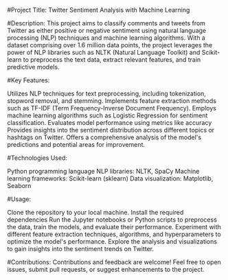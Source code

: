 #Project Title: Twitter Sentiment Analysis with Machine Learning

#Description:
This project aims to classify comments and tweets from Twitter as either positive or negative sentiment using natural language processing (NLP) techniques and machine learning algorithms. With a dataset comprising over 1.6 million data points, the project leverages the power of NLP libraries such as NLTK (Natural Language Toolkit) and Scikit-learn to preprocess the text data, extract relevant features, and train predictive models.

#Key Features:

Utilizes NLP techniques for text preprocessing, including tokenization, stopword removal, and stemming.
Implements feature extraction methods such as TF-IDF (Term Frequency-Inverse Document Frequency).
Employs machine learning algorithms such as Logistic Regression for sentiment classification.
Evaluates model performance using metrics like accuracy
Provides insights into the sentiment distribution across different topics or hashtags on Twitter.
Offers a comprehensive analysis of the model's predictions and potential areas for improvement.

#Technologies Used:

Python programming language
NLP libraries: NLTK, SpaCy
Machine learning frameworks: Scikit-learn (sklearn)
Data visualization: Matplotlib, Seaborn

#Usage:

Clone the repository to your local machine.
Install the required dependencies
Run the Jupyter notebooks or Python scripts to preprocess the data, train the models, and evaluate their performance.
Experiment with different feature extraction techniques, algorithms, and hyperparameters to optimize the model's performance.
Explore the analysis and visualizations to gain insights into the sentiment trends on Twitter.

#Contributions:
Contributions and feedback are welcome! Feel free to open issues, submit pull requests, or suggest enhancements to the project.
